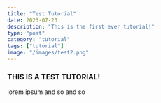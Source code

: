 ```yaml
---
title: "Test Tutorial"
date: 2023-07-23
description: "This is the first ever tutorial!"
type: "post"
category: "tutorial"
tags: ["tutorial"]
image: "/images/test2.png"
---
```


### THIS IS A TEST TUTORIAL!

lorem ipsum and so and so